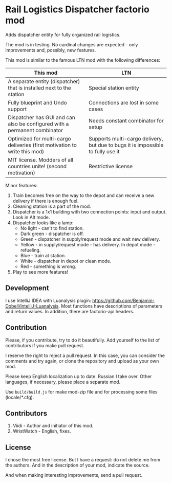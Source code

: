 # Rail Logistics Dispatcher factorio mod

Adds dispatcher entity for fully organized rail logistics.

The mod is in testing. No cardinal changes are expected - only improvements and, possibly, new features.

This mod is similar to the famous LTN mod with the following differences:


| This mod                                                                          | LTN                                                                             |
|-----------------------------------------------------------------------------------|---------------------------------------------------------------------------------|
| A separate entity (dispatcher) that is installed next to the station              | Special station entity                                                          |
| Fully blueprint and Undo support                                                  | Connections are lost in some cases                                              |
| Dispatcher has GUI and can also be configured with a permanent combinator         | Needs constant combinator for setup                                             |
| Optimized for multi-cargo deliveries (first motivation to write this mod)         | Supports multi-cargo delivery, but due to bugs it is impossible to fully use it |
| MIT license. Modders of all countries unite! (second motivation) | Restrictive license                                                             |


Minor features:

1. Train becomes free on the way to the depot and can receive a new delivery if there is enough fuel.
2. Cleaning station is a part of the mod.
3. Dispatcher is a 1x1 building with two connection points: input and output. Look in Alt mode.
4. Dispatcher looks like a lamp:
    - No light - can't to find station.
    - Dark green - dispatcher is off.
    - Green - dispatcher in supply/request mode and wait new delivery.
    - Yellow - in supply/request mode - has delivery. In depot mode - refueling.
    - Blue - train at station.
    - White - dispatcher in depot or clean mode.
    - Red - something is wrong.
5. Play to see more features!



## Development

I use IntelliJ IDEA with Luanalysis plugin: https://github.com/Benjamin-Dobell/IntelliJ-Luanalysis.
Most functions have descriptions of parameters and return values. In addition, there are factorio-api headers.

## Contribution

Please, if you contribute, try to do it beautifully.
Add yourself to the list of contributors if you make pull request.

I reserve the right to reject a pull request. 
In this case, you can consider the comments and try again, 
or clone the repository and upload as your own mod.

Please keep English localization up to date. Russian I take over.
Other languages, if necessary, please place a separate mod.

Use `build/build.js` for make mod-zip file and for processing some files (locale/*.cfg). 

## Contributors

1. Viidi - Author and initiator of this mod.
2. WristWatch - English, fixes.

## License

I chose the most free license. But I have a request: do not delete me from the authors. And in the description of your mod, indicate the source.

And when making interesting improvements, send a pull request.
